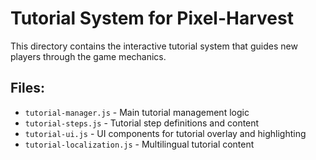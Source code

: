 # Tutorial System for Pixel-Harvest

This directory contains the interactive tutorial system that guides new players through the game mechanics.

## Files:
- `tutorial-manager.js` - Main tutorial management logic
- `tutorial-steps.js` - Tutorial step definitions and content
- `tutorial-ui.js` - UI components for tutorial overlay and highlighting
- `tutorial-localization.js` - Multilingual tutorial content